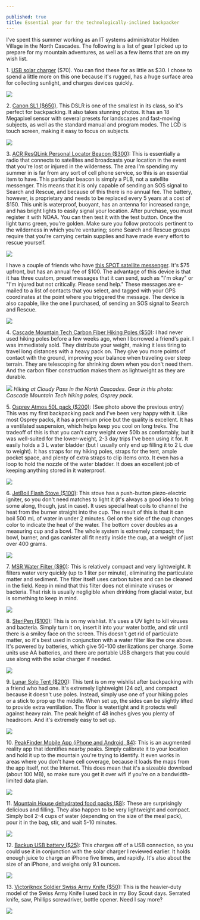 ```yaml
---

published: true
title: Essential gear for the technologically-inclined backpacker
---
```

I've spent this summer working as an IT systems administrator Holden Village in the North Cascades. The following is a list of gear I picked up to prepare for my mountain adventures, as well as a few items that are on my wish list.

1\. [USB solar charger](http://www.amazon.com/Foldable-Dual-port-Charger-USB-charged-Including/dp/B00E3OL5U8/ref=sr_1_3?ie=UTF8&qid=1399336882&sr=8-3&keywords=usb+solar+charger) ($70). You can find these for as little as $30. I chose to spend a little more on this one because it's rugged, has a huge surface area for collecting sunlight, and charges devices quickly.

![]({{site.cdn_path}}/2014/08/13/solar.jpg)

2\. [Canon SL1 ($650)](http://www.amazon.com/Canon-Rebel-18-0-Digital-18-55mm/dp/B00BW6LY2Y/ref=sr_1_1?ie=UTF8&qid=1399336819&sr=8-1&keywords=canon+sl1). This DSLR is one of the smallest in its class, so it's perfect for backpacking. It also takes stunning photos. It has an 18 Megapixel sensor with several presets for landscapes and fast-moving subjects, as well as the standard manual and program modes. The LCD is touch screen, making it easy to focus on subjects.

![]({{site.cdn_path}}/2014/08/13/sl1.jpg)

3\. [ACR ResQLink Personal Locator Beacon ($300)](http://www.amazon.com/gp/product/B006JXY0CQ/ref=as_li_tl?ie=UTF8&camp=1789&creative=390957&creativeASIN=B006JXY0CQ&linkCode=as2&tag=minyouownbiz-20&linkId=NQ4RFA6UBBMVCSWQ): This is essentially a radio that connects to satellites and broadcasts your location in the event that you're lost or injured in the wilderness. The area I'm spending my summer in is far from any sort of cell phone service, so this is an essential item to have. This particular beacon is simply a PLB, not a satellite messenger. This means that it is only capable of sending an SOS signal to Search and Rescue, and because of this there is no annual fee. The battery,  however, is proprietary and needs to be replaced every 5 years at a cost of $150. This unit is waterproof, buoyant, has an antenna for increased range, and has bright lights to easily signal your location. After purchase, you must register it with NOAA. You can then test it with the test button. Once the light turns green, you're golden. Make sure you follow protocols pertinent to the wilderness in which you're venturing; some Search and Rescue groups require that you're carrying certain supplies and have made every effort to rescue yourself.

![]({{site.cdn_path}}/2014/08/13/resqlink.jpg)

I have a couple of friends who have [this SPOT satellite messenger](http://www.amazon.com/gp/product/B002PHRDO2/ref=as_li_tl?ie=UTF8&camp=1789&creative=390957&creativeASIN=B002PHRDO2&linkCode=as2&tag=minyouownbiz-20&linkId=CRXUSLTNKSPENWS7). It's $75 upfront, but has an annual fee of $100. The advantage of this device is that it has three custom, preset messages that it can send, such as "I'm okay" or "I'm injured but not critically. Please send help." These messages are e-mailed to a list of contacts that you select, and tagged with your GPS coordinates at the point where you triggered the message. The device is also capable, like the one I purchased, of sending an SOS signal to Search and Rescue.

![]({{site.cdn_path}}/2014/08/13/spot.jpg)

4\. [Cascade Mountain Tech Carbon Fiber Hiking Poles ($50)](http://www.amazon.com/gp/product/B007E0ZBZI/ref=as_li_tl?ie=UTF8&camp=1789&creative=390957&creativeASIN=B007E0ZBZI&linkCode=as2&tag=minyouownbiz-20&linkId=3747NJHJX5BIGCYY): I had never used hiking poles before a few weeks ago, when I borrowed a friend's pair. I was immediately sold. They distribute your weight, making it less tiring to travel long distances with a heavy pack on. They give you more points of contact with the ground, improving your balance when traveling over steep terrain. They are telescoping for shrinking down when you don't need them. And the carbon fiber construction makes them as lightweight as they are durable.

![]({{site.cdn_path}}/2014/08/13/cloudy_pass.jpg)
_Hiking at Cloudy Pass in the North Cascades. Gear in this photo: Cascade Mountain Tech hiking poles, Osprey pack._


5\. [Osprey Atmos 50L pack ($200)](http://www.rei.com/product/828428/osprey-atmos-50-pack): (See photo above the previous entry) This was my first backpacking pack and I've been very happy with it. Like most Osprey packs, it has a premium price but the quality is excellent. It has a ventilated suspension, which helps keep you cool on long treks. The tradeoff of this is that you can't carry weight over 50lb as comfortably, but it was well-suited for the lower-weight, 2-3 day trips I've been using it for. It easily holds a 3 L water bladder (but I usually only end up filling it to 2 L due to weight). It has straps for my hiking poles, straps for the tent, ample pocket space, and plenty of extra straps to clip items onto. It even has a loop to hold the nozzle of the water bladder. It does an excellent job of keeping anything stored in it waterproof.

![]({{site.cdn_path}}/2014/08/13/atmos50.jpg)

6\. [JetBoil Flash Stove ($100)](http://www.rei.com/product/791308/jetboil-flash-cooking-system): This stove has a push-button piezo-electric igniter, so you don't need matches to light it (it's always a good idea to bring some along, though, just in case). It uses special heat coils to channel the heat from the burner straight into the cup. The result of this is that it can boil 500 mL of water in under 2 minutes. Gel on the side of the cup changes color to indicate the heat of the water. The bottom cover doubles as a measuring cup and a bowl. The whole system is extremely compact; the bowl, burner, and gas canister all fit neatly inside the cup, at a weight of just over 400 grams.

![]({{site.cdn_path}}/2014/08/13/jetboil.jpg)

7\. [MSR Water Filter ($90)](http://www.rei.com/product/695265/msr-miniworks-ex-water-filter): This is relatively compact and very lightweight. It filters water very quickly (up to 1 liter per minute), eliminating the particulate matter and sediment. The filter itself uses carbon tubes and can be cleaned in the field. Keep in mind that this filter does not eliminate viruses or bacteria. That risk is usually negligible when drinking from glacial water, but is something to keep in mind.

![]({{site.cdn_path}}/2014/08/13/msr_filter.jpg)

8\. [SteriPen ($100)](http://www.steripen.com/adventurer-opti/): This is on my wishlist. It's uses a UV light to kill viruses and bacteria. Simply turn it on, insert it into your water bottle, and stir until there is a smiley face on the screen. This doesn't get rid of particulate matter, so it's best used in conjunction with a water filter like the one above. It's powered by batteries, which give 50-100 sterilizations per charge. Some units use AA batteries, and there are portable USB chargers that you could use along with the solar charger if needed.

![]({{site.cdn_path}}/2014/08/13/steripen.jpg)

9\. [Lunar Solo Tent ($200](http://www.sixmoondesigns.com/tents/LunarSolo.html)): This tent is on my wishlist after backpacking with a friend who had one. It's extremely lightweight (24 oz), and compact because it doesn't use poles. Instead, simply use one of your hiking poles or a stick to prop up the middle. When set up, the sides can be slightly lifted to provide extra ventilation. The floor is watertight and it protects well against heavy rain. The peak height of 48 inches gives you plenty of headroom. And it's extremely easy to set up.

![]({{site.cdn_path}}/2014/08/13/lunar_solo.jpg)

10\. [PeakFinder Mobile App (iPhone and Android, $4)](http://www.peakfinder.org/mobile/): This is an augmented reality app that identifies nearby peaks. Simply calibrate it to your location and hold it up to the mountain you're trying to identify. It even works in areas where you don't have cell coverage, because it loads the maps from the app itself, not the Internet. This does mean that it's a sizeable download (about 100 MB), so make sure you get it over wifi if you're on a bandwidth-limited data plan.

![]({{site.cdn_path}}/2014/08/13/peakfinder.jpg)

11\. [Mountain House dehydrated food packs ($8)](http://www.amazon.com/Mountain-House-Mexican-Chicken-Rice/dp/B00GIJSGB2/ref=zg_bs_14329811_4): These are surprisingly delicious and filling. They also happen to be very lightweight and compact. Simply boil 2-4 cups of water (depending on the size of the meal pack), pour it in the bag, stir, and wait 5-10 minutes.

![]({{site.cdn_path}}/2014/08/13/mountain_house.jpg)

12\. [Backup USB battery ($25)](http://www.amazon.com/gp/product/B00ITILPZ4/ref=as_li_tl?ie=UTF8&camp=1789&creative=390957&creativeASIN=B00ITILPZ4&linkCode=as2&tag=minyouownbiz-20&linkId=54AOE22YFTMT66CH): This charges off of a USB connection, so you could use it in conjunction with the solar charger I reviewed earlier. It holds enough juice to charge an iPhone five times, and rapidly. It's also about the size of an iPhone, and weighs only 9.1 ounces.

![]({{site.cdn_path}}/2014/08/13/battery.jpg)

13\. [Victoriknox Soldier Swiss Army Knife ($50)](http://www.amazon.com/gp/product/B00CHHEOFG/ref=as_li_tl?ie=UTF8&camp=1789&creative=390957&creativeASIN=B00CHHEOFG&linkCode=as2&tag=minyouownbiz-20&linkId=H3N6VWNQWVHQT5NW): This is the heavier-duty model of the Swiss Army Knife I used back in my Boy Scout days. Serrated knife, saw, Phillips screwdriver, bottle opener. Need I say more?

![]({{site.cdn_path}}/2014/08/13/knife.jpg)
